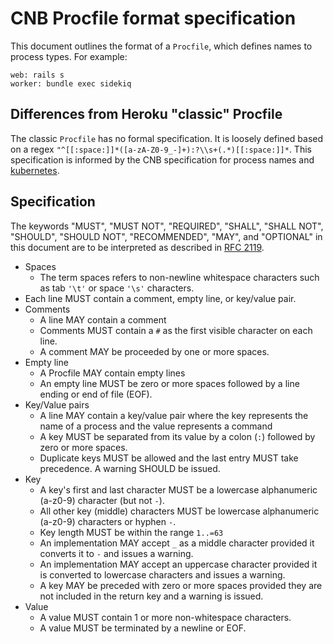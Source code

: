 # CNB Procfile format specification

This document outlines the format of a `Procfile`, which defines names to process types. For example:

```
web: rails s
worker: bundle exec sidekiq
```

## Differences from Heroku "classic" Procfile

The classic `Procfile` has no formal specification. It is loosely defined based on a regex `"^[[:space:]]*([a-zA-Z0-9_-]+):?\\s+(.*)[[:space:]]*`. This specification is informed by the CNB specification for process names and [kubernetes](https://github.com/heroku/buildpacks-procfile/issues/251).

## Specification

The keywords "MUST", "MUST NOT", "REQUIRED", "SHALL", "SHALL NOT", "SHOULD", "SHOULD NOT", "RECOMMENDED",  "MAY", and "OPTIONAL" in this document are to be interpreted as described in [RFC 2119](https://www.ietf.org/rfc/rfc2119.txt).

- Spaces
  - The term spaces refers to non-newline whitespace characters such as tab `'\t'` or space `'\s'` characters.
- Each line MUST contain a comment, empty line, or key/value pair.
- Comments
  - A line MAY contain a comment
  - Comments MUST contain a `#` as the first visible character on each line.
  - A comment MAY be proceeded by one or more spaces.
- Empty line
  - A Procfile MAY contain empty lines
  - An empty line MUST be zero or more spaces followed by a line ending or end of file (EOF).
- Key/Value pairs
  - A line MAY contain a key/value pair where the key represents the name of a process and the value represents a command
  - A key MUST be separated from its value by a colon (`:`) followed by zero or more spaces.
  - Duplicate keys MUST be allowed and the last entry MUST take precedence. A warning SHOULD be issued.
- Key
  - A key's first and last character MUST be a lowercase alphanumeric (a-z0-9) character (but not `-`).
  - All other key (middle) characters MUST be lowercase alphanumeric (a-z0-9) characters or hyphen `-`.
  - Key length MUST be within the range `1..=63`
  - An implementation MAY accept `_` as a middle character provided it converts it to `-` and issues a warning.
  - An implementation MAY accept an uppercase character provided it is converted to lowercase characters and issues a warning.
  - A key MAY be preceded with zero or more spaces provided they are not included in the return key and a warning is issued.
- Value
  - A value MUST contain 1 or more non-whitespace characters.
  - A value MUST be terminated by a newline or EOF.
